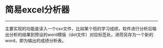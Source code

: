 # 简易excel分析器

------

主要实现的功能是读入一个csv文件，比如某个班的学习成绩，软件进行分析后输出分析的结果到预设的word模版（dot文件）对应标签处，进而另存为一个新的word，即为输出的成绩分析表。